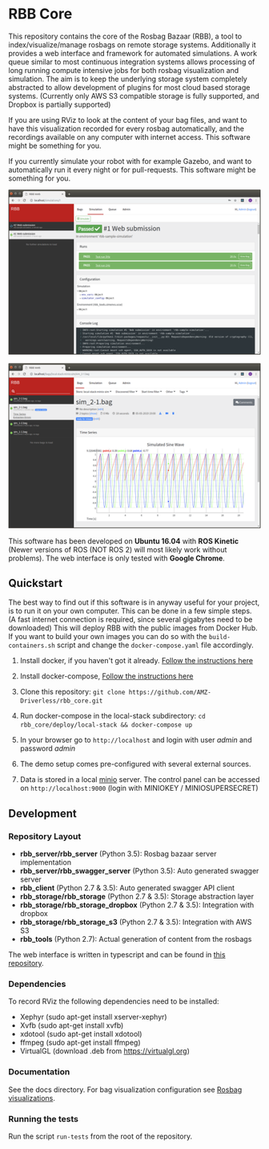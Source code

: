 # RBB Core
This repository contains the core of the Rosbag Bazaar (RBB), a tool to index/visualize/manage rosbags on remote storage systems. Additionally it provides a web interface and framework for automated simulations. A work queue similar to most continuous integration systems allows processing of long running compute intensive jobs for both rosbag visualization and simulation. The aim is to keep the underlying storage system completely abstracted to allow development of plugins for most cloud based storage systems. (Currently only AWS S3 compatible storage is fully supported, and Dropbox is partially supported)

If you are using RViz to look at the content of your bag files, and want to have this visualization recorded for every rosbag automatically, and the recordings available on any computer with internet access. This software might be something for you.

If you currently simulate your robot with for example Gazebo, and want to automatically run it every night or for pull-requests. This software might be something for you.

![alt text](docs/s1.png "Screenshot 1")

![alt text](docs/s2.png "Screenshot 2")

This software has been developed on **Ubuntu 16.04** with **ROS Kinetic** (Newer versions of ROS (NOT ROS 2) will
most likely work without problems). The web interface is only tested with **Google Chrome**.

## Quickstart

The best way to find out if this software is in anyway useful for your project, is to run it on your own computer. This can be done in a few simple steps. (A fast internet connection is required, since several gigabytes need to be downloaded)
This will deploy RBB with the public images from Docker Hub. If you want to build your own images you can do so with the `build-containers.sh` script and change the `docker-compose.yaml` file accordingly.

1. Install docker, if you haven't got it already. [Follow the instructions here](https://docs.docker.com/install/linux/docker-ce/ubuntu/#install-using-the-repository)

2. Install docker-compose, [Follow the instructions here](https://docs.docker.com/compose/install/#install-compose)

3. Clone this repository:
   `git clone https://github.com/AMZ-Driverless/rbb_core.git`

4. Run docker-compose in the local-stack subdirectory:
   `cd rbb_core/deploy/local-stack && docker-compose up`

5. In your browser go to `http://localhost` and login
   with user *admin* and password *admin*

6. The demo setup comes pre-configured with several external sources.

7. Data is stored in a local [minio](https://min.io/) server. The control panel can be accessed on `http://localhost:9000` (login with MINIOKEY / MINIOSUPERSECRET)

## Development

### Repository Layout

* **rbb_server/rbb_server** (Python 3.5): Rosbag bazaar server implementation
* **rbb_server/rbb_swagger_server** (Python 3.5): Auto generated swagger server
* **rbb_client** (Python 2.7 & 3.5): Auto generated swagger API client
* **rbb_storage/rbb_storage** (Python 2.7 & 3.5): Storage abstraction layer
* **rbb_storage/rbb_storage_dropbox** (Python 2.7 & 3.5): Integration with dropbox
* **rbb_storage/rbb_storage_s3** (Python 2.7 & 3.5): Integration with AWS S3
* **rbb_tools** (Python 2.7): Actual generation of content from the rosbags

The web interface is written in typescript and can be found in [this repository](https://github.com/AMZ-Driverless/rbb_web).

### Dependencies

To record RViz the following dependencies need to be installed:

* Xephyr (sudo apt-get install xserver-xephyr)
* Xvfb (sudo apt-get install xvfb)
* xdotool (sudo apt-get install xdotool)
* ffmpeg (sudo apt-get install ffmpeg)
* VirtualGL (download .deb from https://virtualgl.org)

### Documentation

See the docs directory. For bag visualization configuration see [Rosbag visualizations](docs/configuring-bag-visualization.md).

### Running the tests

Run the script `run-tests` from the root of the repository.
